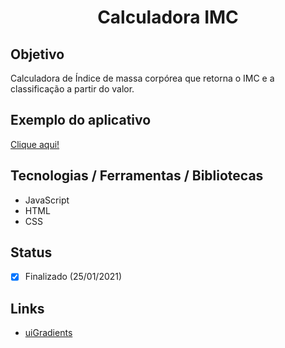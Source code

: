 <h1 align="center">Calculadora IMC</h1>

## Objetivo
Calculadora de Índice de massa corpórea que retorna o IMC e a classificação a partir do valor.

## Exemplo do aplicativo
[Clique aqui!](https://paulo-hst.github.io/imc/)

## Tecnologias / Ferramentas / Bibliotecas
- JavaScript
- HTML
- CSS

## Status
- [x] Finalizado (25/01/2021)

## Links
- [uiGradients](https://uigradients.com/)

